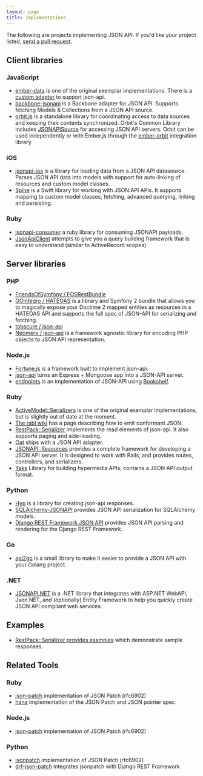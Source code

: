 ```yaml
---
layout: page
title: Implementations
---
```


The following are projects implementing JSON API. If you'd like your project listed, [send a
pull request](https://github.com/json-api/json-api).

## Client libraries <a href="#client-libraries" id="client-libraries" class="headerlink"></a>

### JavaScript <a href="#client-javascript" id="client-libraries-javascript" class="headerlink"></a>

* [ember-data](https://github.com/emberjs/data) is one of the original exemplar implementations. There is a [custom adapter](https://github.com/kurko/ember-json-api) to support json-api.
* [backbone-jsonapi](https://github.com/guillaumervls/backbone-jsonapi) is a Backbone adapter for JSON API. Supports fetching Models & Collections from a JSON API source.
* [orbit.js](https://github.com/orbitjs/orbit.js) is a standalone library for
  coordinating access to data sources and keeping their contents synchronized.
  Orbit's Common Library includes
  [JSONAPISource](https://github.com/orbitjs/orbit.js/blob/master/lib/orbit-common/jsonapi-source.js)
  for accessing JSON API servers. Orbit can be used
  independently or with Ember.js through the
  [ember-orbit](https://github.com/orbitjs/ember-orbit) integration library.

### iOS <a href="#client-ios" id="client-libraries-ios" class="headerlink"></a>

* [jsonapi-ios](https://github.com/joshdholtz/jsonapi-ios) is a library for loading data from a JSON API datasource. Parses JSON API data into models with support for auto-linking of resources and custom model classes.
* [Spine](https://github.com/wvteijlingen/spine) is a Swift library for working with JSON:API APIs. It supports mapping to custom model classes, fetching, advanced querying, linking and persisting.

### Ruby <a href="#client-ruby" id="client-libraries-ruby" class="headerlink"></a>

* [jsonapi-consumer](https://github.com/jsmestad/jsonapi-consumer) a ruby library for consuming JSONAPI payloads.
* [JsonApiClient](https://github.com/chingor13/json_api_client) attempts to give you a query building framework that is easy to understand (similar to ActiveRecord scopes)


## Server libraries <a href="#server-libraries" id="server-libraries-libraries" class="headerlink"></a>

### PHP <a href="#server-php" id="server-libraries-php" class="headerlink"></a>

* [FriendsOfSymfony / FOSRestBundle](https://github.com/FriendsOfSymfony/FOSRestBundle/issues/452)
* [GOintegro / HATEOAS](https://github.com/gointegro/hateoas-bundle) is a library and Symfony 2 bundle that allows you to magically expose your Doctrine 2 mapped entities as resources in a HATEOAS API and supports the full spec of JSON-API for serializing and fetching.
* [tobscure / json-api](https://github.com/tobscure/json-api)
* [Neomerx / json-api](https://github.com/neomerx/json-api) is a framework agnostic library for encoding PHP objects to JSON API representation.

### Node.js <a href="#server-node-js" id="server-libraries-node-js" class="headerlink"></a>
* [Fortune.js](http://fortunejs.com) is a framework built to implement json-api.
* [json-api](https://www.npmjs.org/package/json-api) turns an Express + Mongoose app into a JSON-API server.
* [endpoints](https://github.com/endpoints) is an implementation of JSON-API using [Bookshelf](http://bookshelfjs.org).

### Ruby <a href="#server-ruby" id="server-libraries-ruby" class="headerlink"></a>

* [ActiveModel::Serializers](https://github.com/rails-api/active_model_serializers)
is one of the original exemplar implementations, but is slightly out of date at
the moment.
* [The rabl wiki](https://github.com/nesquena/rabl/wiki/Conforming-to-jsonapi.org-format)
has a page describing how to emit conformant JSON.
* [RestPack::Serializer](https://github.com/RestPack/restpack_serializer) implements the read elements of json-api. It also supports paging and side-loading.
* [Oat](https://github.com/ismasan/oat#adapters) ships with a JSON API adapter.
* [JSONAPI::Resources](https://github.com/cerebris/jsonapi-resources) provides a complete framework for developing a JSON API server. It is designed to work with Rails, and provides routes, controllers, and serializers.
* [Yaks](https://github.com/plexus/yaks) Library for building hypermedia APIs, contains a JSON API output format.


### Python <a href="#server-python" id="server-libraries-python" class="headerlink"></a>

* [Hyp](https://github.com/kalasjocke/hyp) is a library for creating json-api responses.
* [SQLAlchemy-JSONAPI](https://github.com/coltonprovias/sqlalchemy-jsonapi) provides JSON API serialization for SQLAlchemy models.
* [Django REST Framework JSON API](http://drf-json-api.readthedocs.org) provides JSON API parsing and rendering for the Django REST Framework.

### Go <a href="#server-go" id="server-libraries-go" class="headerlink"></a>

* [api2go](https://github.com/univedo/api2go) is a small library to make it easier to provide a JSON API with your Golang project.


### .NET <a href="#server-net" id="server-libraries-net" class="headerlink"></a>

* [JSONAPI.NET](https://github.com/SphtKr/JSONAPI.NET) is a .NET library that integrates with ASP.NET WebAPI, Json.NET, and (optionally) Entity Framework to help you quickly create JSON API compliant web services.


## Examples <a href="#examples" id="examples" class="headerlink"></a>

* [RestPack::Serializer provides examples](http://restpack-serializer-sample.herokuapp.com/) which demonstrate sample responses.


## Related Tools <a href="#related-tools" id="related-tools" class="headerlink"></a>

### Ruby <a href="#related-tools-ruby" id="related-tools-ruby" class="headerlink"></a>

* [json-patch](https://github.com/guillec/json-patch) implementation of JSON Patch (rfc6902)
* [hana](https://github.com/tenderlove/hana) implementation of the JSON Patch and JSON pointer spec

### Node.js <a href="#relted-tools-node-js" id="relted-tools-node-js" class="headerlink"></a>

* [json-patch](https://www.npmjs.org/package/json-patch) implementation of JSON Patch (rfc6902)

### Python <a href="#server-python" id="server-python" class="headerlink"></a>

* [jsonpatch](https://python-json-patch.readthedocs.org) implementation of JSON Patch (rfc6902)
* [drf-json-patch](https://drf-json-patch.readthedocs.org) integrates jsonpatch with Django REST Framework
